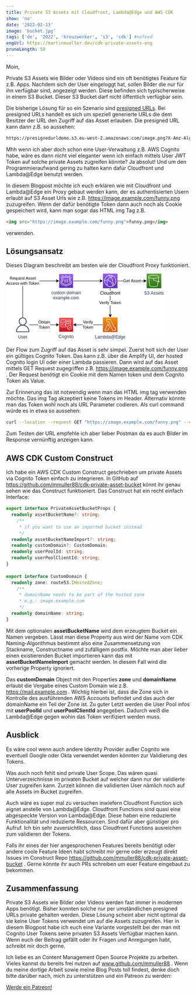 ```yaml
---
title: Private S3 Assets mit Cloudfront, Lambda@Edge und AWS CDK
show: 'no'
date: '2022-02-13'
image: 'bucket.jpg'
tags: ['de', '2022', 'kreuzwerker', 's3', 'cdk'] #nofeed
engUrl: https://martinmueller.dev/cdk-private-assets-eng
pruneLength: 50
---
```


Moin,

Private S3 Assets wie Bilder oder Videos sind ein oft benötigtes Feature für z.B. Apps. Nachdem sich der User eingeloggt hat, sollen Bilder die nur für ihn verfügbar sind, angezeigt werden. Diese befinden sich typischerweise in einem S3 Bucket. Dieser S3 Bucket darf nicht öffentlich verfügbar sein.

Die bisherige Lösung für so ein Szenario sind [presigned URLs](https://medium.com/@aidan.hallett/securing-aws-s3-uploads-using-presigned-urls-aa821c13ae8d). Bei presigned URLs handelt es sich um speziell generierte URLs die dem Besitzer der URL den Zugriff auf das Asset erlauben. Die presigned URL kann dann z.B. so aussehen:

```txt
https://presignedurldemo.s3.eu-west-2.amazonaws.com/image.png?X-Amz-Algorithm=AWS4-HMAC-SHA256&X-Amz-Credential=AKIAJJWZ7B6WCRGMKFGQ%2F20180210%2Feu-west-2%2Fs3%2Faws4_request&X-Amz-Date=20180210T171315Z&X-Amz-Expires=1800&X-Amz-Signature=12b74b0788aa036bc7c3d03b3f20c61f1f91cc9ad8873e3314255dc479a25351&X-Amz-SignedHeaders=host
```

Mhh wenn ich aber doch schon eine User-Verwaltung z.B. AWS Cognito habe, wäre es dann nicht viel eleganter wenn ich einfach mittels User JWT Token auf solche private Assets zugreifen könnte? Ja absolut! Und um den Programmieraufwand gering zu halten kann dafür Cloudfront und Lambda@Edge benutzt werden.

In diesem Blogpost möchte ich euch erklären wie mit Cloudfront und Lambda@Edge ein Proxy gebaut werden kann, der es authentisierten Usern erlaubt auf S3 Asset Urls wie z.B. https://image.example.com/funny.png zuzugreifen. Wenn der dafür benötigte Token dann auch noch als Cookie gespeichert wird, kann man sogar das HTML img Tag z.B. 

```html
<img src="https://image.example.com/funny.png">funny.png</img> 
```
verwenden.

## Lösungsansatz

Dieses Diagram beschreibt am besten wie der Cloudfront Proxy funktioniert.

![Diagram](../cdk-private-assets/cdkPrivateAssetBucket.png)

Der Flow zum Zugriff auf das Asset is sehr simpel. Zuerst holt sich der User ein gültiges Cognito Token. Das kann z.B. über die Amplify UI, der hosted Cognito login UI oder einer Lambda passieren. Dann wird auf das Asset mittels GET Request zugegriffen z.B. https://image.example.com/funny.png . Der Request benötigt ein Cookie mit dem Namen token und dem Cognito Token als Value.

Zur Erinnerung das ist notwendig wenn man das HTML img tag verwenden möchte. Das img Tag akzeptiert keine Tokens im Header. Alternativ könnte man das Token wohl noch als URL Parameter codieren. Als curl command würde es in etwa so aussehen:

```bash
curl --location --request GET "https://image.example.com/funny.png" --cookie "Cookie: token=ey..."
```

Zum Testen der URL empfehle ich aber lieber Postman da es auch Bilder im Response vernünftig anzeigen kann.

## AWS CDK Custom Construct

Ich habe ein AWS CDK Custom Construct geschrieben um private Assets via Cognito Token einfach zu integrieren. In GitHub auf https://github.com/mmuller88/cdk-private-asset-bucket könnt ihr genau sehen wie das Construct funktioniert. Das Construct hat ein recht einfach Interface:

```ts
export interface PrivateAssetBucketProps {
  readonly assetBucketName?: string;
    /**
     * if you want to use an imported bucket instead
     */
  readonly assetBucketNameImport?: string;
  readonly customDomain?: CustomDomain;
  readonly userPoolId: string;
  readonly userPoolClientId: string;
}

export interface CustomDomain {
  readonly zone: route53.IHostedZone;
    /**
     * domainName needs to be part of the hosted zone
     * e.g.: image.example.com
     */
  readonly domainName: string;
}
```

Mit dem optionalen **assetBucketName** wird dem erzeugtem Bucket ein Namen vergeben. Lässt man diese Property aus wird der Name vom CDK Naming-Algorithmus bestimmt also eine Zusammensetzung von Stackname, Constructname und zufälligem postfix. Möchte man aber lieber einen existierenden Bucket importieren kann das mit **assetBucketNameImport** gemacht werden. In diesem Fall wird die vorherige Property ignoriert.

Das **customDomain** Object mit den Properties **zone** und **domainName** erlaubt die Vergabe eines Custom Domain wie z.B. https://mail.example.com . Wichtig hierbei ist, dass die Zone sich in Kontrolle des ausführenden AWS Accounts befindet und das auch der domainName ein Teil der Zone ist. Zu guter Letzt werden die User Pool infos mit **userPoolId** und **userPoolClientId** angegeben. Dadurch weiß die Lambda@Edge gegen wohin das Token verifiziert werden muss.

## Ausblick

Es wäre cool wenn auch andere Identity Provider außer Cognito wie eventuell Google oder Okta verwendet werden könnten zur Validierung des Tokens.

Was auch noch fehlt sind private User Scope. Das wären quasi Unterverzeichnisse im privaten Bucket auf welcher dann nur der validierte User zugreifen kann. Zurzeit können die validierten User nämlich noch auf alle Assets im Bucket zugreifen.

Auch wäre es super mal zu versuchen inwiefern Cloudfront Function sich eignet anstelle von Lambda@Edge. Cloudfront Functions sind quasi eine abgespeckte Version von Lambda@Edge. Diese haben eine reduzierte Funktionalität und reduzierte Ressourcen. Sind dafür aber günstiger pro Aufruf. Ich bin sehr zuversichtlich, dass Cloudfront Functions ausreichen zum validieren der Tokens.

Falls ihr eines der hier angesprochenen Features bereits benötigt oder andere coole Feature Ideen habt schreibt mir gerne oder erzeugt direkt Issues im Construct Repo https://github.com/mmuller88/cdk-private-asset-bucket . Gerne könnte ihr auch PRs schreiben um euer Feature eingebaut zu bekommen.

## Zusammenfassung

Private S3 Assets wie Bilder oder Videos werden fast immer in modernen Apps benötigt. Bisher konnten solche nur per umständlichen presigned URLs private gehalten werden. Diese Lösung scheint aber nicht optimal da sie keine User Tokens verwendet um auf die Assets zuzugreifen. Hier in diesem Blogpost habe ich euch eine Variante vorgestellt bei der man mit Cognito User Tokens seine privaten S3 Assets Verfügbar machen kann. Wenn euch der Beitrag gefällt oder ihr Fragen und Anregungen habt, schreibt mir doch gerne.

Ich liebe es an Content Management Open Source Projekte zu arbeiten. Vieles kannst du bereits frei nutzen auf www.github.com/mmuller88 . Wenn du meine dortige Arbeit sowie meine Blog Posts toll findest, denke doch bitte darüber nach, mich zu unterstützen und ein Patreon zu werden:

<a href="https://www.patreon.com/bePatron?u=29010217" data-patreon-widget-type="become-patron-button">Werde ein Patreon!</a><script async src="https://c6.patreon.com/becomePatronButton.bundle.js"></script>
